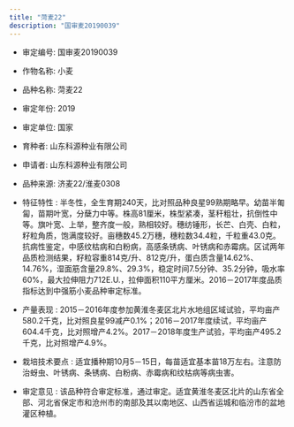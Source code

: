 ```yaml
---
title: "菏麦22"
description: "国审麦20190039"
---
```

* 审定编号:  国审麦20190039

*  作物名称:  小麦

*  品种名称:  菏麦22

*  审定年份:  2019

*  审定单位:  国家

* 育种者:  山东科源种业有限公司

*  申请者:  山东科源种业有限公司

*  品种来源:  济麦22/淮麦0308

*  特征特性 : 
半冬性，全生育期240天，比对照品种良星99熟期略早。幼苗半匍匐，苗期叶宽，分蘖力中等。株高81厘米，株型紧凑，茎秆粗壮，抗倒性中等。旗叶宽、上举，整齐度一般，熟相较好。穗纺锤形，长芒、白壳、白粒，籽粒角质，饱满度较好。亩穗数45.2万穗，穗粒数34.4粒，千粒重43.0克。抗病性鉴定，中感纹枯病和白粉病，高感条锈病、叶锈病和赤霉病。区试两年品质检测结果，籽粒容重814克/升、812克/升，蛋白质含量14.62%、14.76%，湿面筋含量29.8%、29.3%，稳定时间7.5分钟、35.2分钟，吸水率60%，最大拉伸阻力712E.U.，拉伸面积110平方厘米。2016－2017年度品质指标达到中强筋小麦品种审定标准。
 
*  产量表现 : 
2015－2016年度参加黄淮冬麦区北片水地组区域试验，平均亩产580.2千克，比对照良星99减产0.1%；2016－2017年度续试，平均亩产604.4千克，比对照增产4.2%。2017－2018年度生产试验，平均亩产495.2千克，比对照增产4.9%。

*  栽培技术要点 : 
适宜播种期10月5－15日，每苗适宜基本苗18万左右。注意防治蚜虫、叶锈病、条锈病、白粉病、赤霉病和纹枯病等病虫害。

*  审定意见 : 
该品种符合审定标准，通过审定。适宜黄淮冬麦区北片的山东省全部、河北省保定市和沧州市的南部及其以南地区、山西省运城和临汾市的盆地灌区种植。
